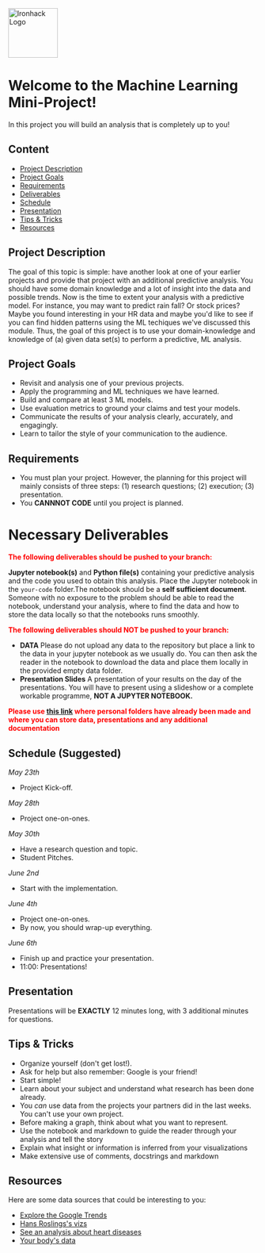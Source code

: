 <img src="https://bit.ly/2VnXWr2" alt="Ironhack Logo" width="100"/>

# Welcome to the Machine Learning Mini-Project!
In this project you will build an analysis that is completely up to you!

## Content
- [Project Description](#project-description)
- [Project Goals](#project-goals)
- [Requirements](#requirements)
- [Deliverables](#deliverables)
- [Schedule](#schedule)
- [Presentation](#presentation)
- [Tips & Tricks](#tips-&-tricks)
- [Resources](#resources)

<a name="project-description"></a>

## Project Description
The goal of this topic is simple: have another look at one of your earlier projects and provide that project with an additional predictive analysis. You should have some domain knowledge and a lot of insight into the data and possible trends. Now is the time to extent your analysis with a predictive model. For instance, you may want to predict rain fall? Or stock prices? Maybe you found interesting in your HR data and maybe you'd like to see if you can find hidden patterns using the ML techiques we've discussed this module. Thus, the goal of this project is to use your domain-knowledge and knowledge of (a) given data set(s) to perform a predictive, ML analysis. 

<a name="project-goals"></a>

## Project Goals
* Revisit and analysis one of your previous projects.
* Apply the programming and ML techniques we have learned. 
* Build and compare at least 3 ML models.
* Use evaluation metrics to ground your claims and test your models. 
* Communicate the results of your analysis clearly, accurately, and engagingly. 
* Learn to tailor the style of your communication to the audience.

<a name="requirements"></a>

## Requirements  
* You must plan your project. However, the planning for this project will mainly consists of three steps: (1) research questions; (2) execution; (3) presentation. 
* You **CANNNOT CODE** until you project is planned.

# Necessary Deliverables

**<span style="color:red">The following deliverables should be pushed to your branch:</span>**

**Jupyter notebook(s)** and **Python file(s)** containing your predictive analysis and the code you used to obtain this analysis. Place the Jupyter notebook in the `your-code` folder.The notebook should be a **self sufficient document**. Someone with no exposure to the problem should be able to read the notebook, understand your analysis, where to find the data and how to store the data locally so that the notebooks runs smoothly.<br>

**<span style="color:red">The following deliverables should NOT be pushed to your branch:</span>** <br>
- **DATA** Please do not upload any data to the repository but place a link to the data in your jupyter notebook as we usually do. You can then ask the reader in the notebook to download the data and place them locally in the provided empty data folder. 
- **Presentation Slides** A presentation of your results on the day of the presentations. You will have to present using a slideshow or a complete workable programme, **NOT A JUPYTER NOTEBOOK.** <br>

**<span style="color:red">
Please use [this link](https://drive.google.com/drive/folders/1Ypxj9A3VvTXHLMbKCIOLES25ohLhlGpF?usp=sharing) where  personal folders have already been made and where you can store data, presentations and any additional documentation </span>** 
  
<a name="schedule"></a>

## Schedule (Suggested)
*May 23th*
* Project Kick-off.

*May 28th*
* Project one-on-ones.

*May 30th*
* Have a research question and topic. 
* Student Pitches. 

*June 2nd*
* Start with the implementation. 

*June 4th*
* Project one-on-ones.
* By now, you should wrap-up everything.

*June 6th*
* Finish up and practice your presentation. 
* 11:00: Presentations! 

<a name="presentation"></a>

## Presentation  
Presentations will be **EXACTLY** 12 minutes long, with 3 additional minutes for questions. 

<a name="tips-&-tricks"></a>

## Tips & Tricks
* Organize yourself (don't get lost!).
* Ask for help but also remember: Google is your friend!
* Start simple! 
* Learn about your subject and understand what research has been done already.
* You *can* use data from the projects your partners did in the last weeks. You can't use your own project.
* Before making a graph, think about what you want to represent.
* Use the notebook and markdown to guide the reader through your analysis and tell the story
* Explain what insight or information is inferred from your visualizations
* Make extensive use of comments, docstrings and markdown

<a name="resources"></a>

## Resources
Here are some data sources that could be interesting to you:  
* [Explore the Google Trends](http://pages.today/trends4)  
* [Hans Roslings's vizs](http://b.link/ted52)  
* [See an analysis about heart diseases](http://b.link/kaggle10)  
* [Your body's data](http://body.media/ted6)



